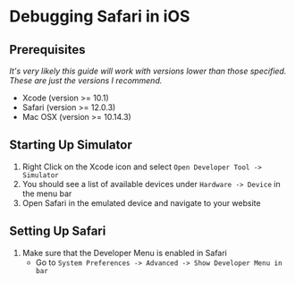 # Debugging Safari in iOS


## Prerequisites
_It's very likely this guide will work with versions lower than those specified. These are just the versions I recommend._
- Xcode (version >= 10.1)
- Safari (version >= 12.0.3)
- Mac OSX (version >= 10.14.3)


## Starting Up Simulator
1. Right Click on the Xcode icon and select `Open Developer Tool -> Simulator`
2. You should see a list of available devices under `Hardware -> Device` in the menu bar
3. Open Safari in the emulated device and navigate to your website


## Setting Up Safari

1. Make sure that the Developer Menu is enabled in Safari
    - Go to `System Preferences -> Advanced -> Show Developer Menu in bar`

